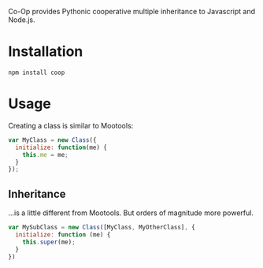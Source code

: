 Co-Op provides Pythonic cooperative multiple inheritance to Javascript and Node.js.

Installation
===========

```
npm install coop
```

Usage
=====
Creating a class is similar to Mootools:

```javascript
var MyClass = new Class({
  initialize: function(me) {
    this.me = me;
  }
});
```

Inheritance
-----------

...is a little different from Mootools. But orders of magnitude more powerful.

```javascript
var MySubClass = new Class([MyClass, MyOtherClass], {
  initialize: function (me) {
    this.super(me);
  }
})
```
